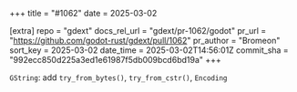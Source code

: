 +++
title = "#1062"
date = 2025-03-02

[extra]
repo = "gdext"
docs_rel_url = "gdext/pr-1062/godot"
pr_url = "https://github.com/godot-rust/gdext/pull/1062"
pr_author = "Bromeon"
sort_key = 2025-03-02
date_time = 2025-03-02T14:56:01Z
commit_sha = "992ecc850d225a3ed1e61987f5db009bcd6bd19a"
+++

`GString`: add `try_from_bytes()`, `try_from_cstr()`, `Encoding`

